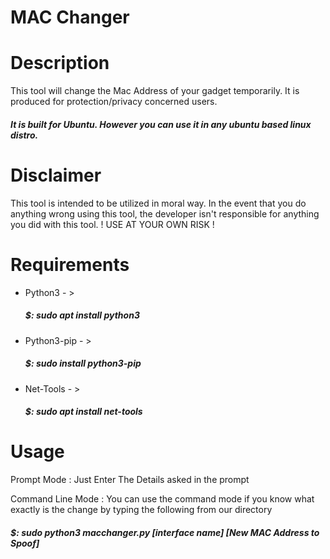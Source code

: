 # MAC Changer

# Description

This tool will change the Mac Address of your gadget temporarily. It is produced for protection/privacy concerned users.
<h5>It is built for Ubuntu. However you can use it in any ubuntu based linux distro.

# Disclaimer

This tool is intended to be utilized in moral way. In the event that you do anything wrong using this tool, the developer isn't responsible for anything you did with this tool. ! USE AT YOUR OWN RISK !

# Requirements
* Python3 - ><h5>$: sudo apt install python3
* Python3-pip - ><h5>$: sudo install python3-pip
* Net-Tools - ><h5>$: sudo apt install net-tools

# Usage

Prompt Mode : Just Enter The Details asked in the prompt

Command Line Mode : You can use the command mode if you know what exactly is the change by typing the following from our directory

<h5>$: sudo python3 macchanger.py [interface name] [New MAC Address to Spoof] 


